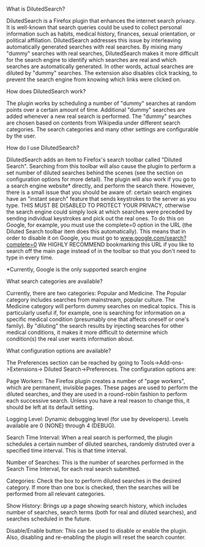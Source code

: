 What is DilutedSearch?

DilutedSearch is a Firefox plugin that enhances the internet search privacy. It is well-known that search queries could be used to collect personal information such as habits, medical history, finances, sexual orientation, or political affiliation. DilutedSearch addresses this issue by interleaving automatically generated searches with real searches. By mixing many "dummy" searches with real searches, DilutedSearch makes it more difficult for the search engine to identify which searches are real and which searches are automatically generated. In other words, actual searches are diluted by "dummy" searches. The extension also disables click tracking, to prevent the search engine from knowing which links were clicked on.


How does DilutedSearch work?

The plugin works by scheduling a number of "dummy" searches at random points over a certain amount of time. Additional "dummy" searches are added whenever a new real search is performed. The "dummy" searches are chosen based on contents from Wikipedia under different search categories. The search categories and many other settings are configurable by the user.   

How do I use DilutedSearch?

DilutedSearch adds an item to Firefox's search toolbar called "Diluted Search".
Searching from this toolbar will also cause the plugin to perform a set number
of diluted searches behind the scenes (see the section on configuration options
for more detail).  The plugin will also work if you go to a search engine
website* directly, and perform the search there.  However, there is a small
issue that you should be aware of: certain search engines have an "instant
search" feature that sends keystrokes to the server as you type.  THIS MUST
BE DISABLED TO PROTECT YOUR PRIVACY, otherwise the search engine could simply
look at which searches were preceded by sending individual keystrokes and pick
out the real ones.  To do this on Google, for example, you must use the
complete=0 option in the URL (the Diluted Search toolbar item does this
automatically).  This means that in order to disable it on Google, you must
go to www.google.com/search?complete=0  We HIGHLY RECOMMEND bookmarking this
URL if you like to search off the main page instead of in the toolbar so that
you don't need to type in every time.

*Currently, Google is the only supported search engine


What search categories are available?

Currently, there are two categories: Popular and Medicine.  The Popular
category includes searches from mainstream, popular culture.  The Medicine
category will perform dummy searches on medical topics.  This is particularly
useful if, for example, one is searching for information on a specific
medical condition (presumably one that affects oneself or one's family).
By "diluting" the search results by injecting searches for other medical
conditions, it makes it more difficult to determine which condition(s) the
real user wants information about.


What configuration options are available?

The Preferences section can be reached by going to Tools->Add-ons->Extensions->
Diluted Search->Preferences.  The configuration options are:

Page Workers: The Firefox plugin creates a number of "page workers", which are
permanent, invisible pages.  These pages are used to perform the diluted
searches, and they are used in a round-robin fashion to perform each successive
search.  Unless you have a real reason to change this, it should be left at
its default setting.

Logging Level: Dynamic debugging level (for use by developers).  Levels
available are 0 (NONE) through 4 (DEBUG).

Search Time Interval: When a real search is performed, the plugin schedules a
certain number of diluted searches, randomly distruted over a specified time
interval.  This is that time interval.

Number of Searches: This is the number of searches performed in the Search
Time Interval, for each real search submitted.

Categories: Check the box to perform diluted searches in the desired category.
If more than one box is checked, then the searches will be performed from
all relevant categories.

Show History: Brings up a page showing search history, which includes number
of searches, search terms (both for real and diluted searches), and searches
scheduled in the future.

Disable/Enable button: This can be used to disable or enable the plugin.  Also,
disabling and re-enabling the plugin will reset the search counter.
